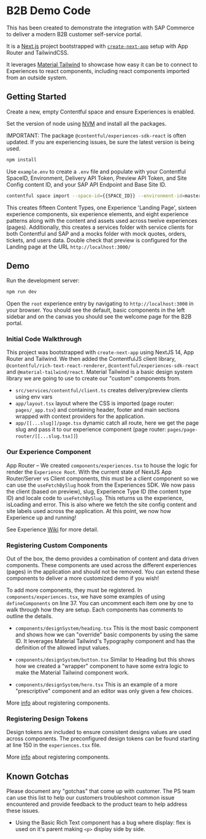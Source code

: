 # B2B Demo Code

This has been created to demonstrate the integration with SAP Commerce to deliver a modern B2B customer self-service portal.

It is a [Next.js](https://nextjs.org/) project bootstrapped with [`create-next-app`](https://github.com/vercel/next.js/tree/canary/packages/create-next-app) setup with App Router and TailwindCSS.

It leverages [Material Tailwind](https://www.material-tailwind.com/) to showcase how easy it can be to connect to Experiences to react components, including react components imported from an outside system.

## Getting Started

Create a new, empty Contentful space and ensure Experiences is enabled.

Set the version of node using [NVM](https://github.com/nvm-sh/nvm) and install all the packages.

IMPORTANT: The package `@contentful/experiences-sdk-react` is often updated. If you are experiencing issues, be sure the latest version is being used.

```bash
npm install
```

Use `example.env` to create a `.env` file and populate with your Contentful SpaceID, Environment, Delivery API Token, Preview API Token, and Site Config content ID, and your SAP API Endpoint and Base Site ID.

```bash
contentful space import --space-id={{SPACE_ID}} --environment-id=master --content-file=seed-content.json
```

This creates fifteen Content Types, one Experience 'Landing Page', sixteen experience components, six experience elements, and eight experience patterns along with the content and assets used across twelve experiences (pages). Additionally, this creates a services folder with service clients for both Contentful and SAP and a mocks folder with mock quotes, orders, tickets, and users data. Double check that preview is configured for the Landing page at the URL `http://localhost:3000/`

## Demo

Run the development server:

```bash
npm run dev
```

Open the `root` experience entry by navigating to `http://localhost:3000` in your browser. You should see the default, basic components in the left sidebar and on the canvas you should see the welcome page for the B2B portal.

### Initial Code Walkthrough

This project was bootstrapped with `create-next-app` using NextJS 14, App Router and Tailwind. We then added the ContentfulJS client library, `@contentful/rich-text-react-renderer`, `@contentful/experiences-sdk-react` and `@material-tailwind/react`. Material Tailwind is a basic design system library we are going to use to create our "custom" components from.

- `src/services/contentful/client.ts` creates delivery/preview clients using env vars
- `app/layout.tsx` layout where the CSS is imported (page router: `pages/_app.tsx`) and containing header, footer and main sections wrapped with context providers for the application.
- `app/[[...slug]]/page.tsx` dynamic catch all route, here we get the page slug and pass it to our experience component (page router: `pages/page-router/[[...slug.tsx]]`)

### Our Experience Component

App Router – We created `components/experiences.tsx` to house the logic for render the `Experience Root`. With the current state of NextJS App Router/Server vs Client components, this must be a client component so we can use the `useFetchBySlug` hook from the Experiences SDK. We now pass the client (based on preview), slug, Experience Type ID (the content type ID) and locale code to `useFetchBySlug`. This returns us the experience, isLoading and error. This is also where we fetch the site config content and site labels used across the application. At this point, we now how Experience up and running!

See Experience [Wiki](https://github.com/contentful/experience-builder/wiki) for more detail.

### Registering Custom Components

Out of the box, the demo provides a combination of content and data driven components. These components are used across the different experiences (pages) in the application and should not be removed. You can extend these components to deliver a more customized demo if you wish!

To add more components, they must be registered. In `components/experiences.tsx`, we have some examples of using `defineComponents` on line 37. You can uncomment each item one by one to walk through how they are setup. Each components has comments to outline the details.

- `components/designSystem/heading.tsx` This is the most basic component and shows how we can "override" basic components by using the same ID. It leverages Material Tailwind's Typography component and has the definition of the allowed input values.

- `components/designSystem/button.tsx` Similar to Heading but this shows how we created a "wrapper" component to have some extra logic to make the Material Tailwind component work.

- `components/designSystem/hero.tsx` This is an example of a more "prescriptive" component and an editor was only given a few choices.

More [info](https://github.com/contentful/experience-builder/wiki#register-your-component) about registering components.

### Registering Design Tokens

Design tokens are included to ensure consistent designs values are used across components. The preconfigured design tokens can be found starting at line 150 in the `experiences.tsx` file.

More [info](https://github.com/contentful/experience-builder/wiki#registering-design-tokens) about registering components.

## Known Gotchas

Please document any "gotchas" that come up with customer. The PS team can use this list to help our customers troubleshoot common issue encountered and provide feedback to the product team to help address these issues.

- Using the Basic Rich Text component has a bug where display: flex is used on it's parent making `<p>` display side by side.

